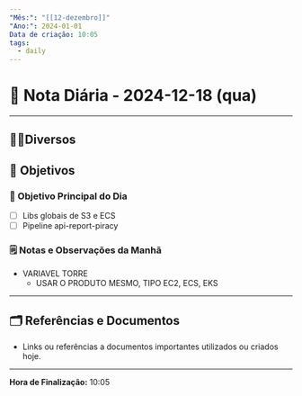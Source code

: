 ```yaml
---
"Mês:": "[[12-dezembro]]"
"Ano:": 2024-01-01
Data de criação: 10:05
tags:
  - daily
---
```


# 📅 Nota Diária - 2024-12-18 (qua)
---
## 🤝🏻Diversos

## 🌄 Objetivos
### 🎯 Objetivo Principal do Dia
- [ ] Libs globais de S3 e ECS
- [ ] Pipeline api-report-piracy

### 🗒️ Notas e Observações da Manhã
- VARIAVEL TORRE
	- USAR O PRODUTO MESMO, TIPO EC2, ECS, EKS
---
## 🗂️ Referências e Documentos
- Links ou referências a documentos importantes utilizados ou criados hoje.

---

**Hora de Finalização:** 10:05
